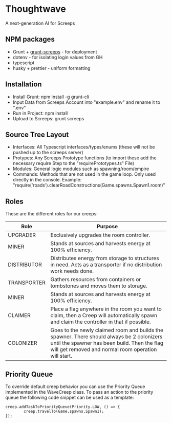 # Thoughtwave

A next-generation AI for Screeps

## NPM packages

-   Grunt + [grunt-screeps](https://github.com/screeps/grunt-screeps) - for deployment
-   dotenv - for isolating login values from GH
-   typescript
-   husky + prettier - uniform formatting

## Installation

-   Install Grunt: npm install -g grunt-cli
-   Input Data from Screeps Account into "example.env" and rename it to ".env"
-   Run in Project: npm install
-   Upload to Screeps: grunt screeps

## Source Tree Layout

-   Interfaces: All Typescript interfaces/types/enums (these will not be pushed up to the screeps server)
-   Protypes: Any Screeps Prototype functions (to import these add the necessary require Step to the "requirePrototypes.ts" File)
-   Modules: General logic modules such as spawning/room/empire
-   Commands: Methods that are not used in the game loop. Only used directly in the console. Example: "require('roads').clearRoadConstructions(Game.spawns.Spawn1.room)"

## Roles

These are the different roles for our creeps:

| Role            | Purpose                                                                                                                                                                                           |
| --------------- | ------------------------------------------------------------------------------------------------------------------------------------------------------------------------------------------------- |
| UPGRADER        | Exclusively upgrades the room controller.                                                                                                                                                         |
| MINER           | Stands at sources and harvests energy at 100% efficiency.                                                                                                                                         |
| DISTRIBUTOR     | Distributes energy from storage to structures in need. Acts as a transporter if no distribution work needs done.                                                                                  |
| TRANSPORTER     | Gathers resources from containers or tombstones and moves them to storage.   |
| MINER           | Stands at sources and harvests energy at 100% efficiency.                                                                                                                                         |
| CLAIMER         | Place a flag anywhere in the room you want to claim, then a Creep will automatically spawn and claim the controller in that if possible.                                                          |
| COLONIZER       | Goes to the newly claimed room and builds the spawner. There should always be 2 colonizers until the spawner has been build. Then the flag will get removed and normal room operation will start. |

## Priority Queue

To override default creep behavior you can use the Priority Queue implemented in the WaveCreep class. To pass an action to the priority queue the following code snippet can be used as a template:

```
creep.addTaskToPriorityQueue(Priority.LOW, () => {
        creep.travelTo(Game.spawns.Spawn1);
});
```

